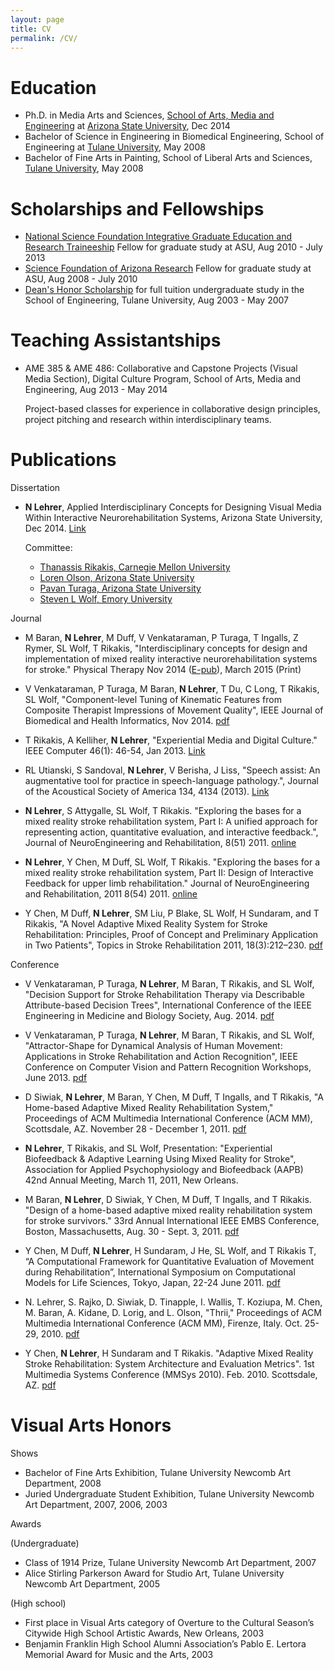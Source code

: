 ```yaml
---
layout: page
title: CV
permalink: /CV/
---
```


Education
===

- Ph.D. in Media Arts and Sciences, [School of Arts, Media and Engineering](http://ame.asu.edu) at [Arizona State University](http://www.asu.edu), Dec 2014
- Bachelor of Science in Engineering in Biomedical Engineering, School of Engineering at [Tulane University](http://tulane.edu), May 2008
- Bachelor of Fine Arts in Painting, School of Liberal Arts and Sciences, [Tulane University](http://tulane.edu), May 2008

Scholarships and Fellowships
===

- [National Science Foundation Integrative Graduate Education and Research Traineeship](http://www.igert.org) Fellow for graduate study at ASU, Aug 2010 - July 2013
- [Science Foundation of Arizona Research](http://www.sfaz.org) Fellow for graduate study at ASU, Aug 2008 - July 2010
- [Dean's Honor Scholarship](http://tulane.edu/financialaid/grants/dhs.cfm) for full tuition undergraduate study in the School of Engineering, Tulane University, Aug 2003 - May 2007

Teaching Assistantships
===

- AME 385 & AME 486: Collaborative and Capstone Projects (Visual Media Section), Digital Culture Program, School of Arts, Media and Engineering, Aug 2013 - May 2014

	Project-based classes for experience in collaborative design principles, project pitching and research within interdisciplinary teams.

Publications
===

Dissertation

- **N Lehrer**, Applied Interdisciplinary Concepts for Designing Visual Media Within Interactive Neurorehabilitation Systems, Arizona State University, Dec 2014. [Link](http://repository.asu.edu/items/26862)

	Committee: 

	- [Thanassis Rikakis, Carnegie Mellon University](http://www.contrib.andrew.cmu.edu/~trikakis/index.html) 
	- [Loren Olson, Arizona State University](http://ame.asu.edu/faculty/olson/about) 
	- [Pavan Turaga, Arizona State University](http://www.public.asu.edu/~pturaga/) 
	- [Steven L Wolf, Emory University](http://www.rehabmed.emory.edu/pt/faculty/wolf.shtml)
	
Journal

- M Baran, **N Lehrer**, M Duff, V Venkataraman, P Turaga, T Ingalls, Z Rymer, SL Wolf, T Rikakis, "Interdisciplinary concepts for design and implementation of mixed reality interactive neurorehabilitation systems for stroke." Physical Therapy Nov 2014 ([E-pub](http://www.ncbi.nlm.nih.gov/pubmed/25425694)), March 2015 (Print) 

- V Venkataraman, P Turaga, M Baran, **N Lehrer**, T Du, C Long, T Rikakis, SL Wolf, "Component-level Tuning of Kinematic Features from Composite Therapist Impressions of Movement Quality", IEEE Journal of Biomedical and Health Informatics, Nov 2014. [pdf](/publications/IEEE_J-BHI_Paper.pdf)

- T Rikakis, A Kelliher, **N Lehrer**, "Experiential Media and Digital Culture." IEEE Computer 46(1): 46-54, Jan 2013. [Link](http://www.computer.org/csdl/mags/co/2013/01/mco2013010046-abs.html)

- RL Utianski, S Sandoval, **N Lehrer**, V Berisha, J Liss, "Speech assist: An augmentative tool for practice in speech-language pathology.", Journal of the Acoustical Society of America 134, 4134 (2013). [Link](http://scitation.aip.org/content/asa/journal/jasa/134/5/10.1121/1.4831186)

- **N Lehrer**, S Attygalle, SL Wolf, T Rikakis. "Exploring the bases for a mixed reality stroke rehabilitation system, Part I: A unified approach for representing action, quantitative evaluation, and interactive feedback.", Journal of NeuroEngineering and Rehabilitation, 8(51) 2011. [online](http://www.jneuroengrehab.com/content/8/1/51)

- **N Lehrer**, Y Chen, M Duff, SL Wolf, T Rikakis. "Exploring the bases for a mixed reality stroke rehabilitation system, Part II: Design of Interactive Feedback for upper limb rehabilitation." Journal of NeuroEngineering and Rehabilitation, 2011 8(54) 2011. [online](http://www.jneuroengrehab.com/content/8/1/54)

- Y Chen, M Duff, **N Lehrer**, SM Liu, P Blake, SL Wolf, H Sundaram, and T Rikakis, "A Novel Adaptive Mixed Reality System for Stroke Rehabilitation: Principles, Proof of Concept and Preliminary Application in Two Patients", Topics in Stroke Rehabilitation 2011, 18(3):212–230. [pdf](/publications/topicsAMRR.pdf)

Conference

- V Venkataraman, P Turaga, **N Lehrer**, M Baran, T Rikakis, and SL Wolf, "Decision Support for Stroke Rehabilitation Therapy via Describable Attribute-based Decision Trees", International Conference of the IEEE Engineering in Medicine and Biology Society, Aug. 2014. [pdf](/publications/AssistiveRehab_EMBC'14.pdf)

- V Venkataraman, P Turaga, **N Lehrer**, M Baran, T Rikakis, and SL Wolf, "Attractor-Shape for Dynamical Analysis of Human Movement: Applications in Stroke Rehabilitation and Action Recognition", IEEE Conference on Computer Vision and Pattern Recognition Workshops, June 2013. [pdf](/publications/AttractorShape.pdf)

- D Siwiak, **N Lehrer**, M Baran, Y Chen, M Duff, T Ingalls, and T Rikakis, "A Home-based Adaptive Mixed Reality Rehabilitation System," Proceedings of ACM Multimedia International Conference (ACM MM), Scottsdale, AZ. November 28 - December 1, 2011. [pdf](/publications/HAMRRMMSysScots.pdf)

- **N Lehrer**, T Rikakis, and SL Wolf, Presentation: "Experiential Biofeedback & Adaptive Learning Using Mixed Reality for Stroke", Association for Applied Psychophysiology and Biofeedback (AAPB) 42nd Annual Meeting, March 11, 2011, New Orleans.

- M Baran, **N Lehrer**, D Siwiak, Y Chen, M Duff, T Ingalls, and T Rikakis. "Design of a home-based adaptive mixed reality rehabilitation system for stroke survivors." 33rd Annual International IEEE EMBS Conference, Boston, Massachusetts, Aug. 30 - Sept. 3, 2011. [pdf](/publications/DesignHAMRREMBCRevisedFinal.pdf)

- Y Chen, M Duff, **N Lehrer**, H Sundaram, J He, SL Wolf, and T Rikakis T, “A Computational Framework for Quantitative Evaluation of Movement during Rehabilitation”, International Symposium on Computational Models for Life Sciences, Tokyo, Japan, 22-24 June 2011. [pdf](/publications/cmls-kim-final.pdf)

- N. Lehrer, S. Rajko, D. Siwiak, D. Tinapple, I. Wallis, T. Koziupa, M. Chen, M. Baran, A. Kidane, D. Lorig, and L. Olson, "Thrii," Proceedings of ACM Multimedia International Conference (ACM MM), Firenze, Italy. Oct. 25-29, 2010. [pdf](/publications/Thriii_ACMMM2010.pdf)

- Y Chen, **N Lehrer**, H Sundaram and T Rikakis. "Adaptive Mixed Reality Stroke Rehabilitation: System Architecture and Evaluation Metrics". 1st Multimedia Systems Conference (MMSys 2010). Feb. 2010. Scottsdale, AZ. [pdf](/publications/mmsys823.pdf)




Visual Arts Honors
===

Shows

- Bachelor of Fine Arts Exhibition, Tulane University Newcomb Art Department, 2008
- Juried Undergraduate Student Exhibition, Tulane University Newcomb Art Department, 2007, 2006, 2003

Awards 

(Undergraduate)

- Class of 1914 Prize, Tulane University Newcomb Art Department, 2007
- Alice Stirling Parkerson Award for Studio Art, Tulane University Newcomb Art Department, 2005

(High school)

- First place in Visual Arts category of Overture to the Cultural Season’s Citywide High School Artistic Awards, New Orleans, 2003
- Benjamin Franklin High School Alumni Association’s Pablo E. Lertora Memorial Award for Music and the Arts, 2003